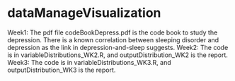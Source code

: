 # dataManageVisualization
Week1:
The pdf file codeBookDepress.pdf is the code book to study the depression.
There is a known correlation between sleeping disorder and depression as the link in depression-and-sleep suggests.
Week2:
The code is in variableDistributions_WK2.R, and outputDistribution_WK2 is the report.
Week3:
The code is in variableDistributions_WK3.R, and outputDistribution_WK3 is the report.

